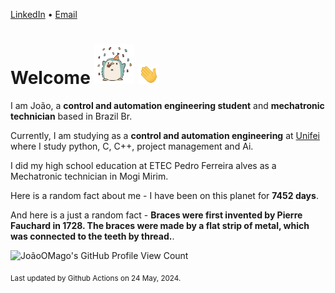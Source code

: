[LinkedIn](https://www.linkedin.com/in/joão-pedro-gozzoli-b95641301/) &bull;
[Email](joaopedrogozzoli@gmail.com)

# Welcome <img src="happy.gif" height="64px" /> <img src="wave.gif" height="32px" />

I am João, a  **control and automation engineering student** and **mechatronic technician** based in Brazil Br.

Currently, I am studying as a **control and automation engineering** at [Unifei](https://unifei.edu.br) where I study python, C, C++, project management and Ai.

I did my high school education at ETEC Pedro Ferreira alves as a Mechatronic technician in Mogi Mirim.

Here is a random fact about me - I have been on this planet for **7452 days**.

And here is a just a random fact -  **Braces were first invented by Pierre Fauchard in 1728. The braces were made by a flat strip of metal, which was connected to the teeth by thread.**.

![JoãoOMago's GitHub Profile View Count](https://komarev.com/ghpvc/?username=JoaoOMago)

<sub>Last updated by Github Actions on 24 May, 2024.</sub>
